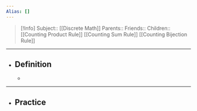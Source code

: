 ```yaml
---
Alias: []
---
```

> [!Info]
> Subject:: [[Discrete Math]]
> Parents:: 
> Friends:: 
> Children:: [[Counting Product Rule]] [[Counting Sum Rule]] [[Counting Bijection Rule]]
---
- ## Definition
	- 
---
- ## Practice